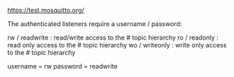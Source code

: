 https://test.mosquitto.org/

The authenticated listeners require a username / password:

rw / readwrite : read/write access to the # topic hierarchy
ro / readonly : read only access to the # topic hierarchy
wo / writeonly : write only access to the # topic hierarchy


username = rw
password = readwrite